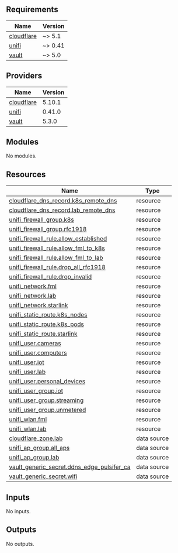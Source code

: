 <!-- BEGIN_TF_DOCS -->
## Requirements

| Name | Version |
|------|---------|
| <a name="requirement_cloudflare"></a> [cloudflare](#requirement\_cloudflare) | ~> 5.1 |
| <a name="requirement_unifi"></a> [unifi](#requirement\_unifi) | ~> 0.41 |
| <a name="requirement_vault"></a> [vault](#requirement\_vault) | ~> 5.0 |

## Providers

| Name | Version |
|------|---------|
| <a name="provider_cloudflare"></a> [cloudflare](#provider\_cloudflare) | 5.10.1 |
| <a name="provider_unifi"></a> [unifi](#provider\_unifi) | 0.41.0 |
| <a name="provider_vault"></a> [vault](#provider\_vault) | 5.3.0 |

## Modules

No modules.

## Resources

| Name | Type |
|------|------|
| [cloudflare_dns_record.k8s_remote_dns](https://registry.terraform.io/providers/cloudflare/cloudflare/latest/docs/resources/dns_record) | resource |
| [cloudflare_dns_record.lab_remote_dns](https://registry.terraform.io/providers/cloudflare/cloudflare/latest/docs/resources/dns_record) | resource |
| [unifi_firewall_group.k8s](https://registry.terraform.io/providers/paultyng/unifi/latest/docs/resources/firewall_group) | resource |
| [unifi_firewall_group.rfc1918](https://registry.terraform.io/providers/paultyng/unifi/latest/docs/resources/firewall_group) | resource |
| [unifi_firewall_rule.allow_established](https://registry.terraform.io/providers/paultyng/unifi/latest/docs/resources/firewall_rule) | resource |
| [unifi_firewall_rule.allow_fml_to_k8s](https://registry.terraform.io/providers/paultyng/unifi/latest/docs/resources/firewall_rule) | resource |
| [unifi_firewall_rule.allow_fml_to_lab](https://registry.terraform.io/providers/paultyng/unifi/latest/docs/resources/firewall_rule) | resource |
| [unifi_firewall_rule.drop_all_rfc1918](https://registry.terraform.io/providers/paultyng/unifi/latest/docs/resources/firewall_rule) | resource |
| [unifi_firewall_rule.drop_invalid](https://registry.terraform.io/providers/paultyng/unifi/latest/docs/resources/firewall_rule) | resource |
| [unifi_network.fml](https://registry.terraform.io/providers/paultyng/unifi/latest/docs/resources/network) | resource |
| [unifi_network.lab](https://registry.terraform.io/providers/paultyng/unifi/latest/docs/resources/network) | resource |
| [unifi_network.starlink](https://registry.terraform.io/providers/paultyng/unifi/latest/docs/resources/network) | resource |
| [unifi_static_route.k8s_nodes](https://registry.terraform.io/providers/paultyng/unifi/latest/docs/resources/static_route) | resource |
| [unifi_static_route.k8s_pods](https://registry.terraform.io/providers/paultyng/unifi/latest/docs/resources/static_route) | resource |
| [unifi_static_route.starlink](https://registry.terraform.io/providers/paultyng/unifi/latest/docs/resources/static_route) | resource |
| [unifi_user.cameras](https://registry.terraform.io/providers/paultyng/unifi/latest/docs/resources/user) | resource |
| [unifi_user.computers](https://registry.terraform.io/providers/paultyng/unifi/latest/docs/resources/user) | resource |
| [unifi_user.iot](https://registry.terraform.io/providers/paultyng/unifi/latest/docs/resources/user) | resource |
| [unifi_user.lab](https://registry.terraform.io/providers/paultyng/unifi/latest/docs/resources/user) | resource |
| [unifi_user.personal_devices](https://registry.terraform.io/providers/paultyng/unifi/latest/docs/resources/user) | resource |
| [unifi_user_group.iot](https://registry.terraform.io/providers/paultyng/unifi/latest/docs/resources/user_group) | resource |
| [unifi_user_group.streaming](https://registry.terraform.io/providers/paultyng/unifi/latest/docs/resources/user_group) | resource |
| [unifi_user_group.unmetered](https://registry.terraform.io/providers/paultyng/unifi/latest/docs/resources/user_group) | resource |
| [unifi_wlan.fml](https://registry.terraform.io/providers/paultyng/unifi/latest/docs/resources/wlan) | resource |
| [unifi_wlan.lab](https://registry.terraform.io/providers/paultyng/unifi/latest/docs/resources/wlan) | resource |
| [cloudflare_zone.lab](https://registry.terraform.io/providers/cloudflare/cloudflare/latest/docs/data-sources/zone) | data source |
| [unifi_ap_group.all_aps](https://registry.terraform.io/providers/paultyng/unifi/latest/docs/data-sources/ap_group) | data source |
| [unifi_ap_group.lab](https://registry.terraform.io/providers/paultyng/unifi/latest/docs/data-sources/ap_group) | data source |
| [vault_generic_secret.ddns_edge_pulsifer_ca](https://registry.terraform.io/providers/hashicorp/vault/latest/docs/data-sources/generic_secret) | data source |
| [vault_generic_secret.wifi](https://registry.terraform.io/providers/hashicorp/vault/latest/docs/data-sources/generic_secret) | data source |

## Inputs

No inputs.

## Outputs

No outputs.
<!-- END_TF_DOCS -->